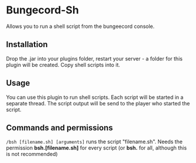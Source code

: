 # Bungecord-Sh
Allows you to run a shell script from the bungeecord console.

## Installation
Drop the .jar into your plugins folder, restart your server - a folder for this plugin will be created. Copy shell scripts into it.

## Usage
You can use this plugin to run shell scripts. Each script will be started in a separate thread. The script output will be send to the player who started the script.

## Commands and permissions
`/bsh [filename.sh] [arguments]` runs the script "filename.sh". Needs the permission **bsh.[filename.sh]** for every script (or **bsh.** for all, although this is not recommended)